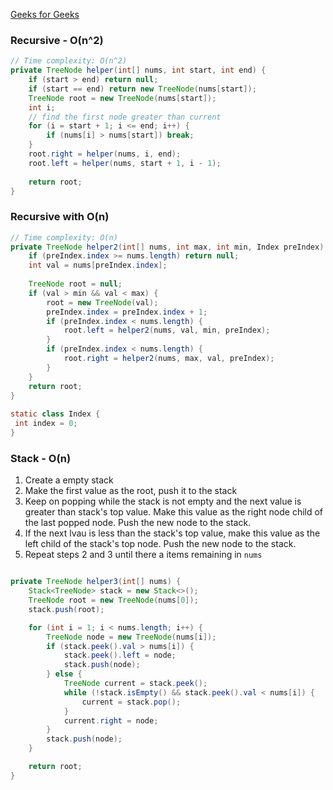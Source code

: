 [Geeks for Geeks](https://www.geeksforgeeks.org/construct-bst-from-given-preorder-traversa/?ref=lbp)

### Recursive - O(n^2)

```java
// Time complexity: O(n^2)  
private TreeNode helper(int[] nums, int start, int end) {  
	if (start > end) return null;  
	if (start == end) return new TreeNode(nums[start]);  
	TreeNode root = new TreeNode(nums[start]);  
	int i;
	// find the first node greater than current
	for (i = start + 1; i <= end; i++) {  
		if (nums[i] > nums[start]) break;  
	}  
	root.right = helper(nums, i, end);  
	root.left = helper(nums, start + 1, i - 1);
	
	return root;  
}
```

### Recursive with O(n)

```java
// Time complexity: O(n)  
private TreeNode helper2(int[] nums, int max, int min, Index preIndex) {  
	if (preIndex.index >= nums.length) return null;  
	int val = nums[preIndex.index];  
	
	TreeNode root = null;  
	if (val > min && val < max) {  
		root = new TreeNode(val);  
		preIndex.index = preIndex.index + 1;  
		if (preIndex.index < nums.length) {  
			root.left = helper2(nums, val, min, preIndex);  
		}  
		if (preIndex.index < nums.length) {  
			root.right = helper2(nums, max, val, preIndex);  
		}  
	}  
	return root;  
}  
  
static class Index {  
 int index = 0;  
}

```

### Stack - O(n)

1. Create a empty stack
2. Make the first value as the root, push it to the stack
3. Keep on popping while the stack is not empty and the next value is greater than stack's top value. Make this value as the right node child of the last popped node. Push the new node to the stack.
4. If the next lvau is less than the stack's top value, make this value as the left child of the stack's top node. Push the new node to the stack.
5. Repeat steps 2 and 3 until there a items remaining in `nums`

```java

private TreeNode helper3(int[] nums) {  
	Stack<TreeNode> stack = new Stack<>();  
	TreeNode root = new TreeNode(nums[0]);  
	stack.push(root);  

	for (int i = 1; i < nums.length; i++) {  
		TreeNode node = new TreeNode(nums[i]);  
		if (stack.peek().val > nums[i]) {  
			stack.peek().left = node;  
			stack.push(node);  
		} else {  
			TreeNode current = stack.peek();  
			while (!stack.isEmpty() && stack.peek().val < nums[i]) {  
				current = stack.pop();  
			}  
			current.right = node;  
		}  
		stack.push(node);  
	}  

	return root;  
}
```
